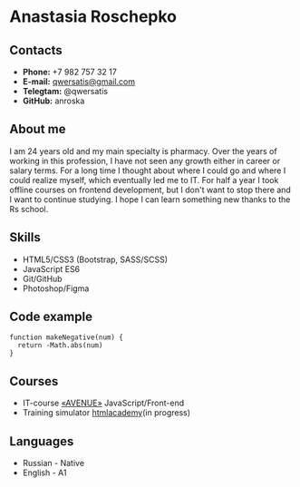 # Anastasia Roschepko
## Contacts 
* **Phone:** +7 982 757 32 17
* **E-mail:** qwersatis@gmail.com
* **Telegtam:** @qwersatis
* **GitHub:** anroska
## About me
I am 24 years old and my main specialty is pharmacy. Over the years of working in this profession, I have not seen any growth either in career or salary terms. For a long time I thought about where I could go and where I could realize myself, which eventually led me to IT. For half a year I took offline courses on frontend development, but I don't want to stop there and I want to continue studying. I hope I can learn something new thanks to the Rs school.

## Skills
* HTML5/CSS3 (Bootstrap, SASS/SCSS)
* JavaScript ES6
* Git/GitHub
* Photoshop/Figma
## Code example
```
function makeNegative(num) {
  return -Math.abs(num)
}
```
## Courses
* IT-course [«AVENUE»](https://avenue.school/) JavaScript/Front-end
* Training simulator [htmlacademy](https://htmlacademy.ru/)(in progress)
## Languages
* Russian - Native
* English - A1
